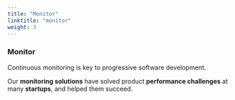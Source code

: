 ```yaml
---
title: "Monitor"
linktitle: "monitor"
weight: 3
---
```


### Monitor

Continuous monitoring is key to progressive software development.

Our **monitoring solutions** have solved product **performance challenges** at many **startups**, and helped them succeed.
